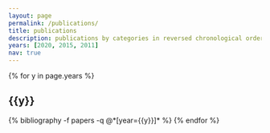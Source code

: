 ```yaml
---
layout: page
permalink: /publications/
title: publications
description: publications by categories in reversed chronological order. generated by jekyll-scholar.
years: [2020, 2015, 2011]
nav: true
---
```


<div class="publications">

{% for y in page.years %}
  <h2 class="year">{{y}}</h2>
  {% bibliography -f papers -q @*[year={{y}}]* %}
{% endfor %}

</div>
